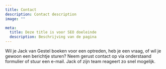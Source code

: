 ```yaml
---
title: Contact
description: Contact description
image: ""

meta:
  title: Deze title is voor SEO doeleinde
  description: Beschrijving van de pagina
---
```


Wil je Jack van Gestel boeken voor een optreden, heb je een vraag, of wil je gewoon een berichtje sturen? Neem gerust contact op via onderstaand formulier of stuur een e-mail. Jack of zijn team reageert zo snel mogelijk.
